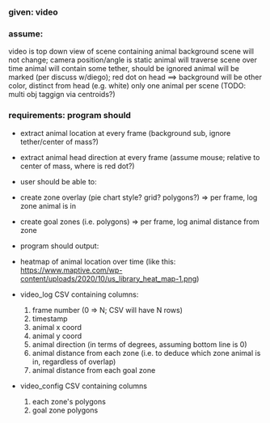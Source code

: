 ### given: video 
### assume: 
video is top down view of scene containing animal 
background scene will not change; camera position/angle is static
animal will traverse scene over time
animal will contain some tether, should be ignored
animal will be marked (per discuss w/diego); red dot on head
==> background will be other color, distinct from head (e.g. white) 
only one animal per scene (TODO: multi obj taggign via centroids?)



### requirements: program should
- extract animal location at every frame (background sub, ignore tether/center of mass?)
- extract animal head direction at every frame (assume mouse; relative to center of mass, where is red dot?)


- user should be able to:
* create zone overlay (pie chart style? grid? polygons?) => per frame, log zone animal is in

* create goal zones (i.e. polygons) => per frame, log animal distance from zone 

- program should output:
* heatmap of animal location over time (like this: https://www.maptive.com/wp-content/uploads/2020/10/us_library_heat_map-1.png)

* video_log CSV containing columns:
    1. frame number (0 => N; CSV will have N rows) 
    2. timestamp
    3. animal x coord
    4. animal y coord
    5. animal direction (in terms of degrees, assuming bottom line is 0)
    6. animal distance from each zone (i.e. to deduce which zone animal is in, regardless of overlap)
    7. animal distance from each goal zone 

* video_config CSV containing columns
    1. each zone's polygons 
    2. goal zone polygons
